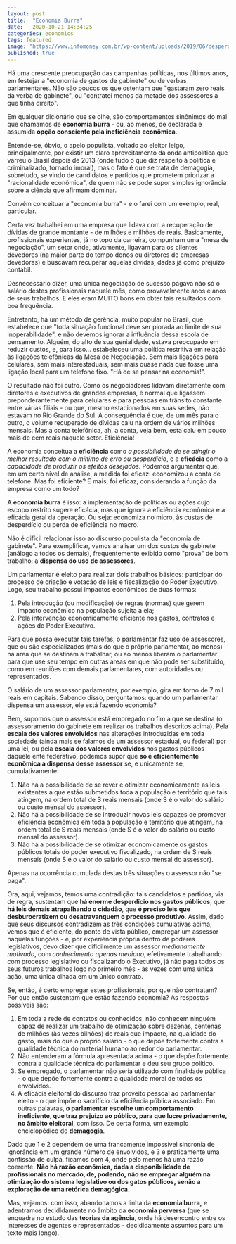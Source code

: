 ```yaml
---
layout: post
title:  "Economia Burra"
date:   2020-10-21 14:34:25
categories: economics
tags: featured
image: "https://www.infomoney.com.br/wp-content/uploads/2019/06/desperdicio-dinheiro.jpg"
published: true
---
```

Há uma crescente preocupação das campanhas políticas, nos últimos anos, em festejar a "economia de gastos de gabinete" ou de verbas parlamentares. Não são poucos os que ostentam que "gastaram zero reais da verba de gabinete", ou "contratei menos da metade dos assessores a que tinha direito".

Em qualquer dicionário que se olhe, são comportamentos sinônimos do mal que chamamos de **economia burra** - ou, ao menos, de declarada e assumida **opção consciente pela ineficiência econômica**. 

Entende-se, óbvio, o apelo populista, voltado ao eleitor leigo, principalmente, por existir um claro aproveitamento da onda antipolítica que varreu o Brasil depois de 2013 (onde tudo o que diz respeito à política é criminalizado, tornado imoral), mas o fato é que se trata de demagogia, sobretudo, se vindo de candidatos e partidos que prometem priorizar a "racionalidade econômica", de quem não se pode supor simples ignorância sobre a ciência que afirmam dominar.

Convém conceituar a "economia burra" - e o farei com um exemplo, real, particular.

Certa vez trabalhei em uma empresa que lidava com a recuperação de dívidas de grande montante - de milhões e milhões de reais. Basicamente, profissionais experientes, já no topo da carreira, compunham uma "mesa de negociação", um setor onde, ativamente, ligavam para os clientes devedores (na maior parte do tempo donos ou diretores de empresas devedoras) e buscavam recuperar aquelas dívidas, dadas já como prejuízo contábil.

Desnecessário dizer, uma única negociação de sucesso pagava não só o salário destes profissionais naquele mês, como provavelmente anos e anos de seus trabalhos. E eles eram MUITO bons em obter tais resultados com boa frequência.

Entretanto, há um método de gerência, muito popular no Brasil, que estabelece que "toda situação funcional deve ser piorada ao limite de sua inoperabilidade", e não devemos ignorar a influência dessa escola de pensamento. Alguém, do alto de sua genialidade, estava preocupado em reduzir custos, e, para isso... estabeleceu uma política restritiva em relação às ligações telefônicas da Mesa de Negociação. Sem mais ligações para celulares, sem mais interestaduais, sem mais quase nada que fosse uma ligação local para um telefone fixo. "Há de se pensar na economia!".

O resultado não foi outro. Como os negociadores lidavam diretamente com diretores e executivos de grandes empresas, é normal que ligassem preponderantemente para celulares e para pessoas em trânsito constante entre várias filiais - ou que, mesmo estacionados em suas sedes, não estavam no Rio Grande do Sul. A consequência é que, de um mês para o outro, o volume recuperado de dívidas caiu na ordem de vários milhões mensais. Mas a conta telefônica, ah, a conta, veja bem, esta caiu em pouco mais de cem reais naquele setor. Eficiência!

A economia conceitua a **eficiência** como *a possibilidade de se atingir o melhor resultado com o mínimo de erro ou desperdício*, e a **eficácia** como a *capacidade de produzir os efeitos desejados*. Podemos argumentar que, em um certo nível de análise, a medida foi eficaz: economizou a conta de telefone. Mas foi eficiente? E mais, foi eficaz, considerando a função da empresa como um todo?

A **economia burra** é isso: a implementação de políticas ou ações cujo escopo restrito sugere eficácia, mas que ignora a eficiência econômica e a eficácia geral da operação. Ou seja: economiza no micro, às custas de desperdício ou perda de eficiência no macro.

Não é difícil relacionar isso ao discurso populista da "economia de gabinete". Para exemplificar, vamos analisar um dos custos de gabinete (análogo a todos os demais), frequentemente exibido como "prova" de bom trabalho: a **dispensa do uso de assessores**.

Um parlamentar é eleito para realizar dois trabalhos básicos: participar do processo de criação e votação de leis e fiscalização do Poder Executivo. Logo, seu trabalho possui impactos econômicos de duas formas:

 1. Pela introdução (ou modificação) de regras (normas) que gerem impacto econômico na população sujeita a ela; 
 2. Pela intervenção  economicamente eficiente nos gastos, contratos e ações do Poder Executivo.

Para que possa executar tais tarefas, o parlamentar faz uso de assessores, que ou são especializados (mais do que o próprio parlamentar, ao menos) na área que se destinam a trabalhar, ou ao menos liberam o parlamentar para que use seu tempo em outras áreas em que não pode ser substituído, como em reuniões com demais parlamentares, com autoridades ou representados.

O salário de um assessor parlamentar, por exemplo, gira em torno de 7 mil reais em capitais. Sabendo disso, perguntamos: quando um parlamentar dispensa um assessor, ele está fazendo economia?

Bem, supomos que o assessor está empregado no fim a que se destina (o assessoramento do gabinete em realizar os trabalhos descritos acima). Pela **escala dos valores envolvidos** nas alterações introduzidas em toda sociedade (ainda mais se falamos de um assessor estadual, ou federal) por uma lei, ou pela **escala dos valores envolvidos** nos gastos públicos daquele ente federativo, podemos supor que **só é eficientemente econômica a dispensa desse assessor** se, e unicamente se, cumulativamente:

 1. Não há a possibilidade de se rever e otimizar economicamente as leis existentes a que estão submetidos toda a população e território que tais atingem, na ordem total de S reais mensais (onde S é o valor do salário ou custo mensal do assessor).
 2. Não há a possibilidade de se introduzir novas leis capazes de promover eficiência econômica em toda a população e território que atingem, na ordem total de S reais mensais (onde S é o valor do salário ou custo mensal do assessor).
 3. Não há a possibilidade de se otimizar economicamente os gastos públicos totais do poder executivo fiscalizado, na ordem de S reais mensais (onde S é o valor do salário ou custo mensal do assessor).

Apenas na ocorrência cumulada destas três situações o assessor não "se paga".

Ora, aqui, vejamos, temos uma contradição: tais candidatos e partidos, via de regra, sustentam que **há enorme desperdício nos gastos públicos**, que **há leis demais atrapalhando o cidadão**, que **é preciso leis que desburocratizem ou desatravanquem o processo produtivo**. Assim, dado que seus discursos contradizem as três condições cumulativas acima, vemos que é eficiente, do ponto de vista público, empregar um assessor naquelas funções - e, por experiência própria dentro de poderes legislativos, devo dizer que dificilmente um assessor *medianamente motivado*, com *conhecimento apenas mediano*, efetivamente trabalhando com processo legislativo ou fiscalizando o Executivo, já não paga todos os seus futuros trabalhos logo no primeiro mês - às vezes com uma única ação, uma única olhada em um único contrato.

Se, então, é certo empregar estes profissionais, por que não contratam? Por que então sustentam que estão fazendo economia? As respostas possíveis são:

 1. Em toda a rede de contatos ou conhecidos, não conhecem ninguém capaz de realizar um trabalho de otimização sobre dezenas, centenas de milhões (às vezes bilhões) de reais que impacte, na qualidade do gasto, mais do que o próprio salário - o que depõe fortemente contra a qualidade técnica do material humano ao redor do parlamentar.
 2. Não entenderam a fórmula apresentada acima - o que depõe fortemente contra a qualidade técnica do parlamentar e deu seu grupo político.
 3. Se empregado, o parlamentar não seria utilizado com finalidade pública - o que depõe fortemente contra a qualidade moral de todos os envolvidos.
 4. A eficácia eleitoral do discurso traz proveito pessoal ao parlamentar eleito - o que impõe o sacrifício da eficiência pública associado. Em outras palavras, **o parlamentar escolhe um comportamento ineficiente, que traz prejuízo ao público, para que lucre privadamente, no âmbito eleitoral**, com isso. De certa forma, um exemplo enciclopédico de **demagogia**.

Dado que 1 e 2 dependem de uma francamente impossível sincronia de ignorância em um grande número de envolvidos, e 3 é praticamente uma confissão de culpa, ficamos com 4, onde pelo menos há uma razão coerente. **Não há razão econômica, dada a disponibilidade de profissionais no mercado, de, podendo, não se empregar alguém na otimização do sistema legislativo ou dos gatos públicos, senão a exploração de uma retórica demagógica.**

Mas, vejamos: com isso, abandonamos a linha da **economia burra,** e adentramos decididamente no âmbito da **economia perversa** (que se enquadra no estudo das **teorias da agência**, onde há desencontro entre os interesses de agentes e representados - decididamente assuntos para um texto mais longo). 


<!--stackedit_data:
eyJoaXN0b3J5IjpbLTEwOTIzNTA2NTQsMTM1OTgxNzMzMSwtOT
U4MDEyMDUzLC0yODI4MDEwMjQsLTEwOTc3MTg3OTIsLTg5MzM4
ODQyMCwxOTUyOTYzNzMwLDIwNjcyNjc3NzYsLTMzMjQ1NTM2M1
19
-->